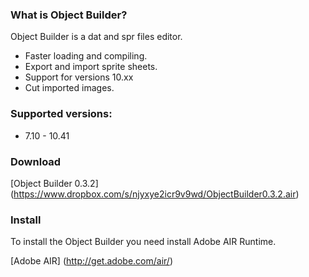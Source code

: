 ### What is Object Builder?

Object Builder is a dat and spr files editor.

* Faster loading and compiling.
* Export and import sprite sheets.
* Support for versions 10.xx
* Cut imported images.

### Supported versions:

* 7.10 - 10.41

### Download

[Object Builder 0.3.2] (https://www.dropbox.com/s/njyxye2icr9v9wd/ObjectBuilder0.3.2.air)

### Install 

To install the Object Builder you need install Adobe AIR Runtime.

[Adobe AIR] (http://get.adobe.com/air/)
